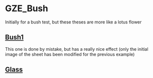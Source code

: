 # GZE_Bush
Initially for a bush test, but these theses are more like a lotus flower

## [Bush1](https://cwc-gze.github.io/GZE_Bush/Test/Bush1/App.html)

This one is done by mistake, but has a really nice effect (only the initial image of the sheet has been modified for the previous example)

## [Glass](https://cwc-gze.github.io/GZE_Bush/Test/Glass/App.html)
